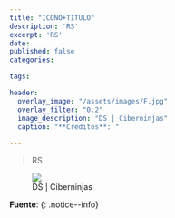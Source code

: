```yaml
---
title: "ICONO+TITULO"
description: 'RS'
excerpt: 'RS'
date: 
published: false
categories:

tags:

header:
  overlay_image: "/assets/images/F.jpg"
  overlay_filter: "0.2"
  image_description: "DS | Ciberninjas"
  caption: "**Créditos**: "

---
```

> RS

<figure>
    <a href="/assets/images/Fx636.jpg" class="image-popup"><img src="/assets/images/F.jpg"></a>
    <figcaption>DS | Ciberninjas</figcaption>
</figure>

**Fuente**: [](URL "")
{: .notice--info}
